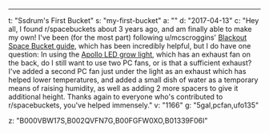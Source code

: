 ---
t: "Ssdrum's First Bucket"
s: "my-first-bucket"
a: ""
d: "2017-04-13"
c: "Hey all, I found r/spacebuckets about 3 years ago, and am finally able to make my own! I've been (for the most part) following u/mcscroggins' <a href='https://www.reddit.com/r/SpaceBuckets/comments/1t590b/complete_build_guide_for_a_blackout_space_bucket/'>Blackout  Space Bucket guide</a>, which has been incredibly helpful, but I do have one question: In using the <a href='https://www.amazon.com/gp/product/B00FGFW0XO/ref=oh_aui_detailpage_o02_s02?ie=UTF8&amp;psc=1'>Apollo LED grow light</a>, which has an exhaust fan on the back, do I still want to use two PC fans, or is that a sufficient exhaust? I've added a second PC fan just under the light as an exhaust which has helped lower temperatures, and added a small dish of water as a temporary means of raising humidity, as well as adding 2 more spacers to give it additional height. Thanks again to everyone who's contributed to r/spacebuckets, you've helped immensely."
v: "1166"
g: "5gal,pcfan,ufo135"

z: "B000VBW17S,B002QVFN7G,B00FGFW0XO,B01339F06I"
